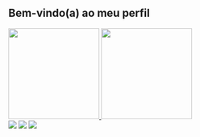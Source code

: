 ## Bem-vindo(a) ao meu perfil

 <div>
   <a href="https://github.com/MateusToli">
   <img height="180em" src="https://github-readme-stats.vercel.app/api?username=MateusToli&show_icons=true&theme=tokyonight&include_all_commits=true&count_private=true"/>
   <img height="180cm" src="https://github-readme-stats.vercel.app/api/top-langs/?username=MateusToli"/>
</div>
    
 
<div> 
  <a href="https://www.instagram.com/mts_areas/" target="_blank"><img src="https://img.shields.io/badge/-Instagram-%23E4405F?style=for-the-badge&logo=instagram&logoColor=white" target="_blank"></a>
  <a href = "mailto:mateusareas11@gmail.com"><img src="https://img.shields.io/badge/-Gmail-%23333?style=for-the-badge&logo=gmail&logoColor=white" target="_blank"></a>
  <a href = "https://www.linkedin.com/in/mateusareas/"><img src = "https://img.shields.io/badge/-LinkedIn-blue?style=flat-square&logo=Linkedin&logoColor=white&link=YOUR_LINKEDIN_URL" target ="_blank"></a>
